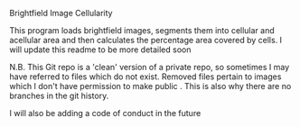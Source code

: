 Brightfield Image Cellularity

This program loads brightfield images, segments them into cellular and acellular area and then calculates the percentage area covered by cells.
I will update this readme to be more detailed soon

N.B. This Git repo is a 'clean' version of a private repo, so sometimes I may have referred to files which do not exist. Removed files pertain to images 
which I don't have permission to make public
. This is also why there are no branches in the git history.

I will also be adding a code of conduct in the future
